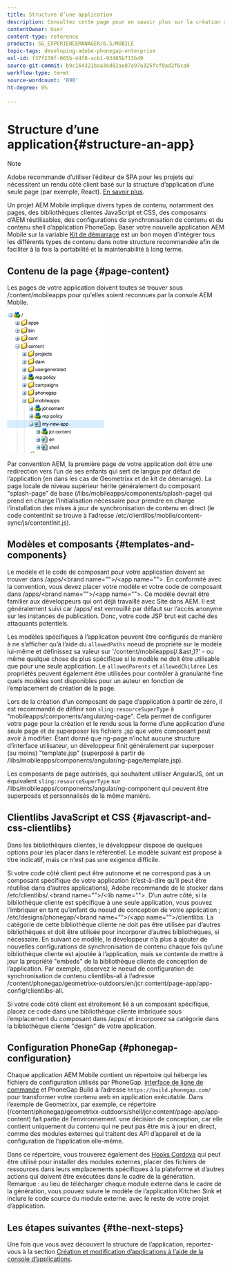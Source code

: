 ```yaml
---
title: Structure d’une application
description: Consultez cette page pour en savoir plus sur la création de la structure d’une application. Cette page décrit la structure des modèles et des composants, ainsi que des informations sur les bibliothèques clientes JavaScript et CSS.
contentOwner: User
content-type: reference
products: SG_EXPERIENCEMANAGER/6.5/MOBILE
topic-tags: developing-adobe-phonegap-enterprise
exl-id: f37f239f-065b-44f8-acb1-93485b713b49
source-git-commit: b9c164321baa3ed82ae87a97a325fcf0ad2f6ca0
workflow-type: tm+mt
source-wordcount: '890'
ht-degree: 0%

---
```


# Structure d’une application{#structure-an-app}

>[!NOTE]
>
>Adobe recommande d’utiliser l’éditeur de SPA pour les projets qui nécessitent un rendu côté client basé sur la structure d’application d’une seule page (par exemple, React). [En savoir plus](/help/sites-developing/spa-overview.md).

Un projet AEM Mobile implique divers types de contenu, notamment des pages, des bibliothèques clientes JavaScript et CSS, des composants d’AEM réutilisables, des configurations de synchronisation de contenu et du contenu shell d’application PhoneGap. Baser votre nouvelle application AEM Mobile sur la variable [Kit de démarrage](https://github.com/Adobe-Marketing-Cloud-Apps/aem-phonegap-starter-kit) est un bon moyen d’intégrer tous les différents types de contenu dans notre structure recommandée afin de faciliter à la fois la portabilité et la maintenabilité à long terme.

## Contenu de la page {#page-content}

Les pages de votre application doivent toutes se trouver sous /content/mobileapps pour qu’elles soient reconnues par la console AEM Mobile.

![chlimage_1-52](assets/chlimage_1-52.png)

Par convention AEM, la première page de votre application doit être une redirection vers l’un de ses enfants qui sert de langue par défaut de l’application (en dans les cas de Geometrixx et de kit de démarrage). La page locale de niveau supérieur hérite généralement du composant &quot;splash-page&quot; de base (/libs/mobileapps/components/splash-page) qui prend en charge l’initialisation nécessaire pour prendre en charge l’installation des mises à jour de synchronisation de contenu en direct (le code contentInit se trouve à l’adresse /etc/clientlibs/mobile/content-sync/js/contentInit.js).

## Modèles et composants {#templates-and-components}

Le modèle et le code de composant pour votre application doivent se trouver dans /apps/&lt;brand name=&quot;&quot;>/&lt;app name=&quot;&quot;>. En conformité avec la convention, vous devez placer votre modèle et votre code de composant dans /apps/&lt;brand name=&quot;&quot;>/&lt;app name=&quot;&quot;>. Ce modèle devrait être familier aux développeurs qui ont déjà travaillé avec Site dans AEM. Il est généralement suivi car /apps/ est verrouillé par défaut sur l’accès anonyme sur les instances de publication. Donc, votre code JSP brut est caché des attaquants potentiels.

Les modèles spécifiques à l’application peuvent être configurés de manière à ne s’afficher qu’à l’aide du `allowedPaths` noeud de propriété sur le modèle lui-même et définissez sa valeur sur &#39;/content/mobileapps(/.&amp;ast;)?&#39; - ou même quelque chose de plus spécifique si le modèle ne doit être utilisable que pour une seule application. Le `allowedParents` et `allowedChildren` Les propriétés peuvent également être utilisées pour contrôler à granularité fine quels modèles sont disponibles pour un auteur en fonction de l’emplacement de création de la page.

Lors de la création d’un composant de page d’application à partir de zéro, il est recommandé de définir son `sling:resourceSuperType` à &quot;mobileapps/components/angular/ng-page&quot;. Cela permet de configurer votre page pour la création et le rendu sous la forme d’une application d’une seule page et de superposer les fichiers .jsp que votre composant peut avoir à modifier. Étant donné que ng-page n’inclut aucune structure d’interface utilisateur, un développeur finit généralement par superposer (au moins) &quot;template.jsp&quot; (superposé à partir de /libs/mobileapps/components/angular/ng-page/template.jsp).

Les composants de page autorisés, qui souhaitent utiliser AngularJS, ont un équivalent `sling:resourceSuperType` sur /libs/mobileapps/components/angular/ng-component qui peuvent être superposés et personnalisés de la même manière.

## Clientlibs JavaScript et CSS {#javascript-and-css-clientlibs}

Dans les bibliothèques clientes, le développeur dispose de quelques options pour les placer dans le référentiel. Le modèle suivant est proposé à titre indicatif, mais ce n&#39;est pas une exigence difficile.

Si votre code côté client peut être autonome et ne correspond pas à un composant spécifique de votre application (c’est-à-dire qu’il peut être réutilisé dans d’autres applications), Adobe recommande de le stocker dans /etc/clientlibs/.&lt;brand name=&quot;&quot;>/&lt;lib name=&quot;&quot;>. D’un autre côté, si la bibliothèque cliente est spécifique à une seule application, vous pouvez l’imbriquer en tant qu’enfant du noeud de conception de votre application ; /etc/designs/phonegap/&lt;brand name=&quot;&quot;>/&lt;app name=&quot;&quot;>/clientlibs. La catégorie de cette bibliothèque cliente ne doit pas être utilisée par d’autres bibliothèques et doit être utilisée pour incorporer d’autres bibliothèques, si nécessaire. En suivant ce modèle, le développeur n’a plus à ajouter de nouvelles configurations de synchronisation de contenu chaque fois qu’une bibliothèque cliente est ajoutée à l’application, mais se contente de mettre à jour la propriété &quot;embeds&quot; de la bibliothèque cliente de conception de l’application. Par exemple, observez le noeud de configuration de synchronisation de contenu clientlibs-all à l’adresse /content/phonegap/geometrixx-outdoors/en/jcr:content/page-app/app-config/clientlibs-all.

Si votre code côté client est étroitement lié à un composant spécifique, placez ce code dans une bibliothèque cliente imbriquée sous l’emplacement du composant dans /apps/ et incorporez sa catégorie dans la bibliothèque cliente &quot;design&quot; de votre application.

## Configuration PhoneGap {#phonegap-configuration}

Chaque application AEM Mobile contient un répertoire qui héberge les fichiers de configuration utilisés par PhoneGap. [interface de ligne de commande](https://github.com/phonegap/phonegap-cli) et PhoneGap Build à l’adresse `https://build.phonegap.com/` pour transformer votre contenu web en application exécutable. Dans l’exemple de Geometrixx, par exemple, ce répertoire (/content/phonegap/geometrixx-outdoors/shell/jcr:content/page-app/app-content) fait partie de l’environnement. une décision de conception, car elle contient uniquement du contenu qui ne peut pas être mis à jour en direct, comme des modules externes qui traitent des API d’appareil et de la configuration de l’application elle-même.

Dans ce répertoire, vous trouverez également des [Hooks Cordova](https://cordova.apache.org/docs/en/dev/guide/appdev/hooks/index.html#Hooks%20Guide) qui peut être utilisé pour installer des modules externes, placer des fichiers de ressources dans leurs emplacements spécifiques à la plateforme et d’autres actions qui doivent être exécutées dans le cadre de la génération. Remarque : au lieu de télécharger chaque module externe dans le cadre de la génération, vous pouvez suivre le modèle de l’application Kitchen Sink et inclure le code source du module externe.<!-- THIS URL IS 404 (https://github.com/blefebvre/aem-phonegap-kitchen-sink/tree/master/content/src/main/content/jcr_root/content/phonegap/kitchen-sink/shell/_jcr_content/pge-app/app-content/phonegap/plugins) --> avec le reste de votre projet d’application.

## Les étapes suivantes {#the-next-steps}

Une fois que vous avez découvert la structure de l’application, reportez-vous à la section [Création et modification d’applications à l’aide de la console d’applications](/help/mobile/phonegap-apps-console.md).
